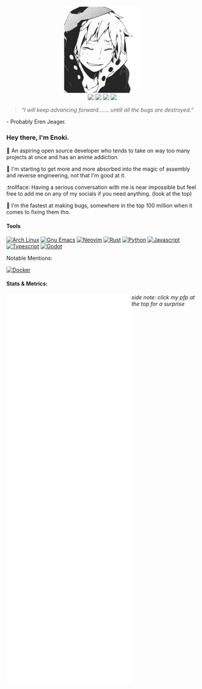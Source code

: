 <p align="center">
  <a href="https://youtu.be/dQw4w9WgXcQ"><img width=200px src="assets/enoki.png" /></a>
  <br>
  <a href="https://matrix.to/#/@enokiun:matrix.org"><img src="https://img.shields.io/static/v1?&label=%20&style=for-the-badge&message=Matrix&logo=matrix&color=000000&labelColor=000000" /></a>
  <a href="https://reddit.com/u/enokiun"><img src="https://img.shields.io/static/v1?&label=%20&style=for-the-badge&message=Reddit&logo=reddit&logoColor=ff5700&color=121212&labelColor=121212" /></a>
  <a href="https://twitter.com/enokiun"><img src="https://img.shields.io/static/v1?&label=%20&style=for-the-badge&message=Twitter&logo=twitter&color=15202b&labelColor=15202b" /></a>
  <a href="https://discordapp.com/users/559226493553737740/"><img src="https://img.shields.io/static/v1?&label=%20&style=for-the-badge&message=Discord&logo=discord&color=363934&labelColor=363934" /></a>
</p>

> *“I will keep advancing forward....... untill all the bugs are destroyed.”*

\- Probably Eren Jeager.

### Hey there, I'm Enoki.

:moyai: An aspiring open source developer who tends to take on way too many projects at once and has an anime addiction.

:thinking: I'm starting to get more and more absorbed into the magic of assembly and reverse engineering, not that I'm good at it.

:trollface: Having a serious conversation with me is near impossible but feel free to add me on any of my socials if you need anything. (look at the top)

:rocket: I'm the fastest at making bugs, somewhere in the top 100 million when it comes to fixing them tho.

#### Tools

[![Arch Linux](https://shields.io/static/v1?label=Arch%20Linux&style=for-the-badge&message=OS&logo=archlinux&color=333333&labelColor=333333)][arch]
[![Gnu Emacs](https://shields.io/static/v1?label=Emacs&style=for-the-badge&message=Editor&logo=gnuemacs&color=333333&labelColor=333333)][emacs]
[![Neovim](https://shields.io/static/v1?label=Neovim&style=for-the-badge&message=Editor&logo=neovim&color=333333&labelColor=333333)][neovim]
[![Rust](https://shields.io/static/v1?label=Rust&style=for-the-badge&message=Language&logo=rust&color=444444&labelColor=444444)][rust]
[![Python](https://shields.io/static/v1?label=Python&style=for-the-badge&message=Language&logo=python&color=444444&labelColor=444444)][python]
[![Javascript](https://shields.io/static/v1?label=Javascript&style=for-the-badge&message=Language&logo=javascript&color=444444&labelColor=444444)][javascript]
[![Typescript](https://shields.io/static/v1?label=Typescript&style=for-the-badge&message=Language&logo=typescript&color=444444&labelColor=444444)][typescript]
[![Godot](https://shields.io/static/v1?label=Godot&style=for-the-badge&message=Game%20Engine&logo=godotengine&color=444444&labelColor=444444)][godot]

Notable Mentions:

[![Docker](https://shields.io/static/v1?label=Docker&style=for-the-badge&message=Containers&logo=docker&color=333999&labelColor=333999)][docker]
 
#### Stats & Metrics:
<!--- <img align="left" alt="Enoki's GitHub Stats" src="https://github-readme-stats.vercel.app/api?username=EnokiUN&show_icons=true&hide_border=true&theme=tokyonight&include_all_commits=true&count_private=true" /> --->
<!--- <img align="left" alt="Enoki's Language Stats" src="https://github-readme-stats.vercel.app/api/top-langs/?username=EnokiUN&hide_border=true&theme=tokyonight" /> --->
<!--- <img align="left" alt="Enoki's Github Streak" src="https://github-readme-streak-stats.herokuapp.com/?user=EnokiUN&theme=tokyonight&hide_border=true&stroke=1a1b27" /> --->
<img align="left" alt="Enoki's GitHub Metrics" src="github-metrics.svg" />

[discord]: https://discordapp.com/users/559226493553737740/
[reddit]: https://www.reddit.com/u/EnokiUN/
[matrix]: https://matrix.to/#/@enokun:matrix.org/
[twitter]: https://twitter.com/EnokiUN/

[voltage]: https://github.com/EnokiUN/voltage/

[python]: https://python.org/
[godot]: https://godotengine.org/
[javascript]: https://javascript.com/
[typescript]: https://typescriptlang.org/
[rust]: https://rust-lang.org/

[arch]: https://archlinux.org/
[emacs]: https://www.gnu.org/software/emacs/
[neovim]: https://neovim.io/
[docker]: https://docker.com/

*side note: click my pfp at the top for a surprise*
